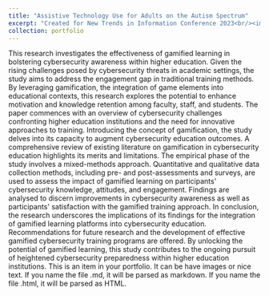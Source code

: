 ```yaml
---
title: "Assistive Technology Use for Adults on the Autism Spectrum"
excerpt: "Created for New Trends in Information Conference 2023<br/><img src='/images/500x300.png'>"
collection: portfolio
---
```


This research investigates the effectiveness of gamified learning in bolstering cybersecurity awareness within higher education. Given the rising challenges posed by cybersecurity threats in academic settings, the study aims to address the engagement gap in traditional training methods. By leveraging gamification, the integration of game elements into educational contexts, this research explores the potential to enhance motivation and knowledge retention among faculty, staff, and students.
The paper commences with an overview of cybersecurity challenges confronting higher education institutions and the need for innovative approaches to training. Introducing the concept of gamification, the study delves into its capacity to augment cybersecurity education outcomes. A comprehensive review of existing literature on gamification in cybersecurity education highlights its merits and limitations.
The empirical phase of the study involves a mixed-methods approach. Quantitative and qualitative data collection methods, including pre- and post-assessments and surveys, are used to assess the impact of gamified learning on participants' cybersecurity knowledge, attitudes, and engagement. Findings are analysed to discern improvements in cybersecurity awareness as well as participants' satisfaction with the gamified training approach.
In conclusion, the research underscores the implications of its findings for the integration of gamified learning platforms into cybersecurity education. Recommendations for future research and the development of effective gamified cybersecurity training programs are offered. By unlocking the potential of gamified learning, this study contributes to the ongoing pursuit of heightened cybersecurity preparedness within higher education institutions.
This is an item in your portfolio. It can be have images or nice text. If you name the file .md, it will be parsed as markdown. If you name the file .html, it will be parsed as HTML. 
